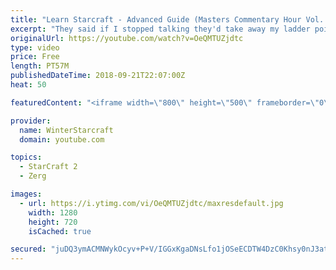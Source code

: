 ```yaml
---
title: "Learn Starcraft - Advanced Guide (Masters Commentary Hour Vol. 1)"
excerpt: "They said if I stopped talking they'd take away my ladder points. Next one I upload will have more terran/toss blame RNGesus."
originalUrl: https://youtube.com/watch?v=OeQMTUZjdtc
type: video
price: Free
length: PT57M
publishedDateTime: 2018-09-21T22:07:00Z
heat: 50

featuredContent: "<iframe width=\"800\" height=\"500\" frameborder=\"0\" src=\"https://www.youtube.com/embed/OeQMTUZjdtc\" allow=\"accelerometer; autoplay; encrypted-media; gyroscope; picture-in-picture\" allowfullscreen></iframe>"

provider:
  name: WinterStarcraft
  domain: youtube.com

topics:
  - StarCraft 2
  - Zerg

images:
  - url: https://i.ytimg.com/vi/OeQMTUZjdtc/maxresdefault.jpg
    width: 1280
    height: 720
    isCached: true

secured: "juDQ3ymACMNWykOcyv+P+V/IGGxKgaDNsLfo1jOSeECDTW4DzC0Khsy0nJ3atO/JNWBzZYafe7Q+59PiNDvnN+Vp2ETLPSN6ue+z09cqKeViJvzcMaPoBmA6ncodswviZoowGBXww67f0CoK9MKKBvpWJEhKd46JXO+AIdN4Svvv5D2R37P7IWE1YCjzZ3Rval9u74qkam7f4Yxuexksjnt+fZiULsywbRsXMNdWc9uZLPhDhp+hpriHy4q7TQp/Nw1580lWroGaZaQsiv19w6S+cEXId1JJFrO6QIYh38WimprFsyUSCdzYiXwxYHEAtix7P8/ZQISivLgP5O7BCuuVv5U8ScfaUQelSZty/PBYB2tLEb3KzOKcHQvRIozlKD8ghtMlqzrwLcS654Xtai1J2J7wPRd1ra7t4LxXYy0=;f92HWvTLv5jc8XEi6CgMQw=="
---
```



